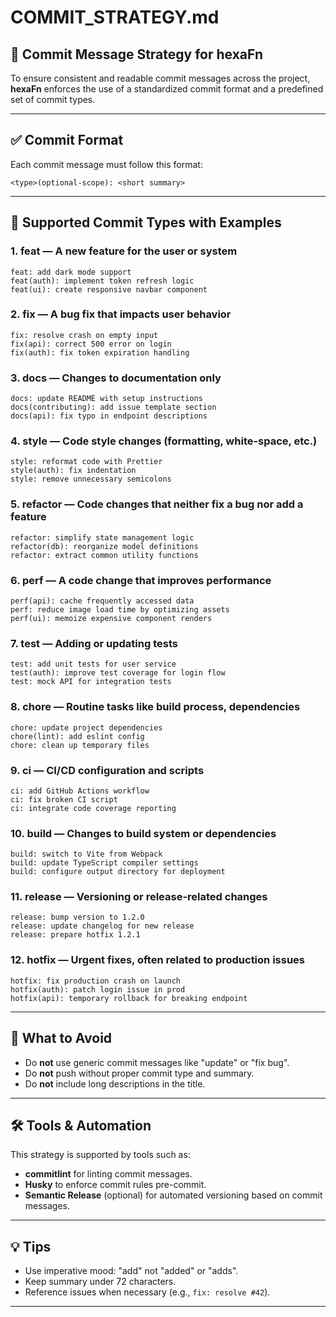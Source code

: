 <!--
SPDX-FileCopyrightText: 2025 Hüsamettin Arabacı
SPDX-License-Identifier: MIT
-->

# COMMIT_STRATEGY.md

## 🔖 Commit Message Strategy for hexaFn

To ensure consistent and readable commit messages across the project, **hexaFn** enforces the use of a standardized commit format and a predefined set of commit types.

---

## ✅ Commit Format

Each commit message must follow this format:

```
<type>(optional-scope): <short summary>
```

---

## 🧩 Supported Commit Types with Examples

### 1. **feat** — A new feature for the user or system
```
feat: add dark mode support
feat(auth): implement token refresh logic
feat(ui): create responsive navbar component
```

### 2. **fix** — A bug fix that impacts user behavior
```
fix: resolve crash on empty input
fix(api): correct 500 error on login
fix(auth): fix token expiration handling
```

### 3. **docs** — Changes to documentation only
```
docs: update README with setup instructions
docs(contributing): add issue template section
docs(api): fix typo in endpoint descriptions
```

### 4. **style** — Code style changes (formatting, white-space, etc.)
```
style: reformat code with Prettier
style(auth): fix indentation
style: remove unnecessary semicolons
```

### 5. **refactor** — Code changes that neither fix a bug nor add a feature
```
refactor: simplify state management logic
refactor(db): reorganize model definitions
refactor: extract common utility functions
```

### 6. **perf** — A code change that improves performance
```
perf(api): cache frequently accessed data
perf: reduce image load time by optimizing assets
perf(ui): memoize expensive component renders
```

### 7. **test** — Adding or updating tests
```
test: add unit tests for user service
test(auth): improve test coverage for login flow
test: mock API for integration tests
```

### 8. **chore** — Routine tasks like build process, dependencies
```
chore: update project dependencies
chore(lint): add eslint config
chore: clean up temporary files
```

### 9. **ci** — CI/CD configuration and scripts
```
ci: add GitHub Actions workflow
ci: fix broken CI script
ci: integrate code coverage reporting
```

### 10. **build** — Changes to build system or dependencies
```
build: switch to Vite from Webpack
build: update TypeScript compiler settings
build: configure output directory for deployment
```

### 11. **release** — Versioning or release-related changes
```
release: bump version to 1.2.0
release: update changelog for new release
release: prepare hotfix 1.2.1
```

### 12. **hotfix** — Urgent fixes, often related to production issues
```
hotfix: fix production crash on launch
hotfix(auth): patch login issue in prod
hotfix(api): temporary rollback for breaking endpoint
```

---

## 🚫 What to Avoid

- Do **not** use generic commit messages like "update" or "fix bug".
- Do **not** push without proper commit type and summary.
- Do **not** include long descriptions in the title.

---

## 🛠 Tools & Automation

This strategy is supported by tools such as:
- **commitlint** for linting commit messages.
- **Husky** to enforce commit rules pre-commit.
- **Semantic Release** (optional) for automated versioning based on commit messages.

---

## 💡 Tips

- Use imperative mood: "add" not "added" or "adds".
- Keep summary under 72 characters.
- Reference issues when necessary (e.g., `fix: resolve #42`).

---
